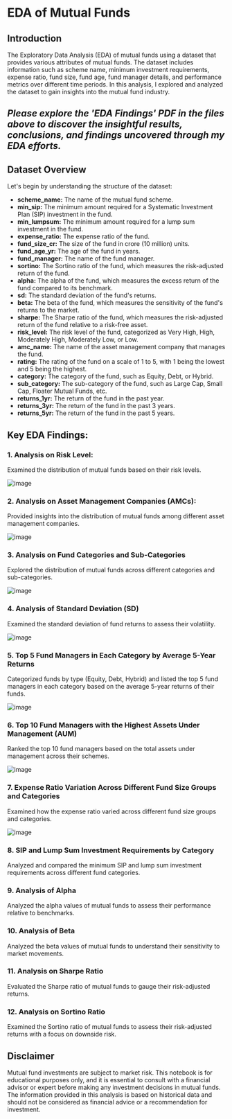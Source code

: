 # EDA of Mutual Funds
 
## Introduction 
The Exploratory Data Analysis (EDA) of mutual funds using a dataset that provides various attributes of mutual funds. The dataset includes information such as scheme name, minimum investment requirements, expense ratio, fund size, fund age, fund manager details, and performance metrics over different time periods. In this analysis, I explored and analyzed the dataset to gain insights into the mutual fund industry. 

## ***Please explore the 'EDA Findings' PDF in the files above to discover the insightful results, conclusions, and findings uncovered through my EDA efforts.***
## Dataset Overview 
Let's begin by understanding the structure of the dataset:
   
- **scheme_name:** The name of the mutual fund scheme.
- **min_sip:** The minimum amount required for a Systematic Investment Plan (SIP) investment in the fund.
- **min_lumpsum:** The minimum amount required for a lump sum investment in the fund.
- **expense_ratio:** The expense ratio of the fund.
- **fund_size_cr:** The size of the fund in crore (10 million) units.
- **fund_age_yr:** The age of the fund in years.
- **fund_manager:** The name of the fund manager.
- **sortino:** The Sortino ratio of the fund, which measures the risk-adjusted return of the fund.
- **alpha:** The alpha of the fund, which measures the excess return of the fund compared to its benchmark.
- **sd:** The standard deviation of the fund's returns.
- **beta:** The beta of the fund, which measures the sensitivity of the fund's returns to the market.
- **sharpe:** The Sharpe ratio of the fund, which measures the risk-adjusted return of the fund relative to a risk-free asset.
- **risk_level:** The risk level of the fund, categorized as Very High, High, Moderately High, Moderately Low, or Low.
- **amc_name:** The name of the asset management company that manages the fund.
- **rating:** The rating of the fund on a scale of 1 to 5, with 1 being the lowest and 5 being the highest.
- **category:** The category of the fund, such as Equity, Debt, or Hybrid.
- **sub_category:** The sub-category of the fund, such as Large Cap, Small Cap, Floater Mutual Funds, etc.
- **returns_1yr:** The return of the fund in the past year.
- **returns_3yr:** The return of the fund in the past 3 years.
- **returns_5yr:** The return of the fund in the past 5 years.
 

## Key EDA Findings:


### 1. Analysis on Risk Level:
Examined the distribution of mutual funds based on their risk levels.

![image](https://github.com/PurnaChandar26/EDA-of-Mutual-Funds/assets/97793147/93854552-8b1b-4760-92f8-8d7ceb55b171)

### 2. Analysis on Asset Management Companies (AMCs):
Provided insights into the distribution of mutual funds among different asset management companies.

![image](https://github.com/PurnaChandar26/EDA-of-Mutual-Funds/assets/97793147/f1f650ca-e357-4d3d-a0db-84041930af19)

### 3. Analysis on Fund Categories and Sub-Categories
Explored the distribution of mutual funds across different categories and sub-categories.

![image](https://github.com/PurnaChandar26/EDA-of-Mutual-Funds/assets/97793147/94d449da-b32b-4409-b2d6-cf7483a73684)

### 4. Analysis of Standard Deviation (SD)
Examined the standard deviation of fund returns to assess their volatility.

![image](https://github.com/PurnaChandar26/EDA-of-Mutual-Funds/assets/97793147/9ecbed66-d117-4ee4-bf96-4e86de4bcd86)


### 5. Top 5 Fund Managers in Each Category by Average 5-Year Returns
Categorized funds by type (Equity, Debt, Hybrid) and listed the top 5 fund managers in each category based on the average 5-year returns of their funds.

![image](https://github.com/PurnaChandar26/EDA-of-Mutual-Funds/assets/97793147/500c429e-076b-45b9-a3fe-e62357fa541e)


### 6. Top 10 Fund Managers with the Highest Assets Under Management (AUM)
Ranked the top 10 fund managers based on the total assets under management across their schemes.

![image](https://github.com/PurnaChandar26/EDA-of-Mutual-Funds/assets/97793147/03bc1ee8-9176-4809-bacd-cfa85b5f2a50)

### 7. Expense Ratio Variation Across Different Fund Size Groups and Categories
Examined how the expense ratio varied across different fund size groups and categories.

![image](https://github.com/PurnaChandar26/EDA-of-Mutual-Funds/assets/97793147/ca207ffc-3190-4996-a2c6-6641b6ead908)

### 8. SIP and Lump Sum Investment Requirements by Category
Analyzed and compared the minimum SIP and lump sum investment requirements across different fund categories.

### 9. Analysis of Alpha
Analyzed the alpha values of mutual funds to assess their performance relative to benchmarks.

### 10. Analysis of Beta
Analyzed the beta values of mutual funds to understand their sensitivity to market movements.

### 11. Analysis on Sharpe Ratio
Evaluated the Sharpe ratio of mutual funds to gauge their risk-adjusted returns.

### 12. Analysis on Sortino Ratio
Examined the Sortino ratio of mutual funds to assess their risk-adjusted returns with a focus on downside risk.

## Disclaimer
Mutual fund investments are subject to market risk. This notebook is for educational purposes only, and it is essential to consult with a financial advisor or expert before making any investment decisions in mutual funds. The information provided in this analysis is based on historical data and should not be considered as financial advice or a recommendation for investment. 
